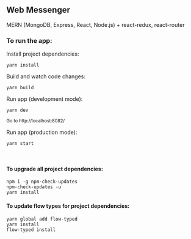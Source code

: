 ## Web Messenger

MERN (MongoDB, Express, React, Node.js) + react-redux, react-router



### To run the app:

Install project dependencies:
```
yarn install
```

Build and watch code changes:
```
yarn build
```

Run app (development mode):
```
yarn dev
```
<sup>Go to http://localhost:8082/</sup>

Run app (production mode):
```
yarn start
```
<br />

#### To upgrade all project dependencies:
```
npm i -g npm-check-updates
npm-check-updates -u
yarn install
```

#### To update flow types for project dependencies:
```
yarn global add flow-typed
yarn install
flow-typed install
```